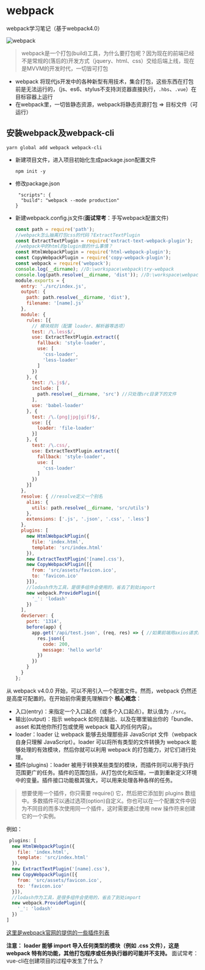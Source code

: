 # webpack
webpack学习笔记（基于webpack4.0）

![webpack](http://paav7duuk.bkt.clouddn.com/weback.jpg)
>webpack是一个打包(build)工具，为什么要打包呢？因为现在的前端已经不是常规的(落后的)开发方式（jquery、html、css）交给后端上线，现在是MVVM的开发时代，一切皆可打包

- webpack 将现代js开发中的各种新型有用技术，集合打包，这些东西在打包前是无法运行的，（js、es6、stylus不支持浏览器直接执行，`.hbs`、`.vue`）在目标容器上运行
- 在webpack里，一切皆静态资源，webpack将静态资源打包 => 目标文件（可运行）

## 安装webpack及webpack-cli

```
yarn global add webpack webpack-cli
```
- 新建项目文件，进入项目初始化生成package.json配置文件

  ```
  npm init -y
  ```
- 修改package.json

  ```
   "scripts": {
    "build": "webpack --mode production"
  }
  ```
- 新建webpack.config.js文件(**面试常考**：手写webpack配置文件)

  ```js
  const path = require('path');
  //webpack怎么抽离打包css的代码？ExtractTextPlugin
  const ExtractTextPlugin = require('extract-text-webpack-plugin');
  //webpack中的html的plugin做的什么事情？ 
  const HtmlWebpackPlugin = require('html-webpack-plugin');
  const CopyWebpackPlugin = require('copy-webpack-plugin');
  const webpack = require('webpack');
  console.log(__dirname); //D:\workspace\webpack\try-webpack
  console.log(path.resolve(__dirname, 'dist')); //D:\workspace\webpack\try-webpack\dist
  module.exports = {
    entry: './src/index.js',
    output: {
      path: path.resolve(__dirname, 'dist'),
      filename: '[name].js'
    },
    module: {
      rules: [{
        // 模块规则（配置 loader、解析器等选项）
        test: /\.less$/,
        use: ExtractTextPlugin.extract({
          fallback: 'style-loader',
          use: [
            'css-loader',
            'less-loader'
          ]
        })
      }, {
        test: /\.js$/,
        include: [
          path.resolve(__dirname, 'src') //只处理src目录下的文件
        ],
        use: 'babel-loader'
      }, {
        test: /\.(png|jpg|gif)$/,
        use: [{
          loader: 'file-loader'
        }]
      }, {
        test: /\.css/,
        use: ExtractTextPlugin.extract({
          fallback: 'style-loader',
          use: [
            'css-loader'
          ]
        })
      }]
    },
    resolve: { //resolve定义一个别名
      alias: {
        utils: path.resolve(__dirname, 'src/utils')
      },
      extensions: ['.js', '.json', '.css', '.less']
    },
    plugins: [
      new HtmlWebpackPlugin({
        file: 'index.html',
        template: 'src/index.html'
      }),
      new ExtractTextPlugin('[name].css'),
      new CopyWebpackPlugin([{
        from: 'src/assets/favicon.ico',
        to: 'favicon.ico'
      }]),
      //lodash作为工具，是很多组件会使用的，省去了到处import
      new webpack.ProvidePlugin({
        '_': 'lodash'
      })
    ],
    devServer: {
      port: '1314',
      before(app) {
        app.get('/api/test.json', (req, res) => { //如果前端用axios请求这个接口，就会返回下面的json
          res.json({
            code: 200,
            message: 'hello world'
          })
        })
      }
    }
  };
  ```
从 webpack v4.0.0 开始，可以不用引入一个配置文件。然而，webpack 仍然还是高度可配置的。在开始前你需要先理解四个 **核心概念**：
  - 入口(entry)：来指定一个入口起点（或多个入口起点）。默认值为 `./src`。
  - 输出(output)：指示 webpack 如何去输出、以及在哪里输出你的「bundle、asset 和其他你所打包或使用 webpack 载入的任何内容」。
  - loader：loader 让 webpack 能够去处理那些非 JavaScript 文件（webpack 自身只理解 JavaScript）。loader 可以将所有类型的文件转换为 webpack 能够处理的有效模块，然后你就可以利用 webpack 的打包能力，对它们进行处理。
  - 插件(plugins)：loader 被用于转换某些类型的模块，而插件则可以用于执行范围更广的任务。插件的范围包括，从打包优化和压缩，一直到重新定义环境中的变量。插件接口功能极其强大，可以用来处理各种各样的任务。
  >想要使用一个插件，你只需要 require() 它，然后把它添加到 plugins 数组中。多数插件可以通过选项(option)自定义。你也可以在一个配置文件中因为不同目的而多次使用同一个插件，这时需要通过使用 new 操作符来创建它的一个实例。


  例如：

  ```js
   plugins: [
    new HtmlWebpackPlugin({
      file: 'index.html',
      template: 'src/index.html'
    }),
    new ExtractTextPlugin('[name].css'),
    new CopyWebpackPlugin([{
      from: 'src/assets/favicon.ico',
      to: 'favicon.ico'
    }]),
    //lodash作为工具，是很多组件会使用的，省去了到处import
    new webpack.ProvidePlugin({
      '_': 'lodash'
    })
  ]
  ```

  [这里是webpack官网的提供的一些插件列表](https://www.webpackjs.com/plugins/)
  
**注意：** **loader 能够 import 导入任何类型的模块（例如 .css 文件），这是 webpack 特有的功能，其他打包程序或任务执行器的可能并不支持。**
面试常考：vue-cli在创建项目的过程中发生了什么？
